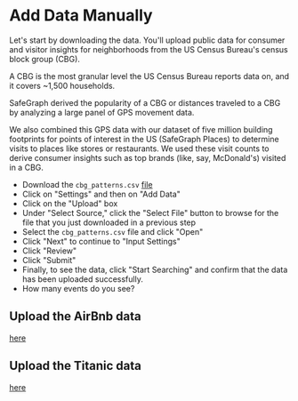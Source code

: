 # Add Data Manually

Let's start by downloading the data. You'll upload public data for consumer and visitor insights for neighborhoods from the US Census Bureau's census block group (CBG).

A CBG is the most granular level the US Census Bureau reports data on, and it covers ~1,500 households.

SafeGraph derived the popularity of a CBG or distances traveled to a CBG by analyzing a large panel of GPS movement data.

We also combined this GPS data with our dataset of five million building footprints for points of interest in the US (SafeGraph Places) to determine visits to places like stores or restaurants. We used these visit counts to derive consumer insights such as top brands (like, say, McDonald's) visited in a CBG.

- Download the `cbg_patterns.csv` [file](https://drive.google.com/file/d/1VNElFHMVola_Rv0-m0Zac5yE7gCw1D9H/view?usp=sharing)
- Click on "Settings" and then on "Add Data"
- Click on the "Upload" box
- Under "Select Source," click the "Select File" button to browse for the file that you just downloaded in a previous step
- Select the `cbg_patterns.csv` file and click "Open"
- Click "Next" to continue to "Input Settings"
- Click "Review"
- Click "Submit"
- Finally, to see the data, click "Start Searching" and confirm that the data has been uploaded successfully.
- How many events do you see?

## Upload the AirBnb data
[here](https://drive.google.com/file/d/1jA-vPhxVmB7J2SA5aJdv5bQHnUGXYMHP/view?usp=sharing)

## Upload the Titanic data
[here](https://drive.google.com/file/d/1441FMdh2m-8gcLa1OXWNY_8BmJmzDK3U/view?usp=sharing)
